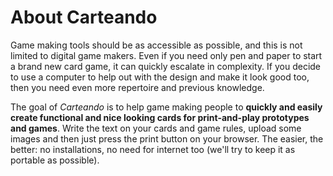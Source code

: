 # About Carteando

Game making tools should be as accessible as possible, and this is not limited to digital game makers. Even if you need only pen and paper to start a brand new card game, it can quickly escalate in complexity. If you decide to use a computer to help out with the design and make it look good too, then you need even more repertoire and previous knowledge.

The goal of *Carteando* is to help game making people to **quickly and easily create functional and nice looking cards for print-and-play prototypes and games**. Write the text on your cards and game rules, upload some images and then just press the print button on your browser. The easier, the better: no installations, no need for internet too (we'll try to keep it as portable as possible).